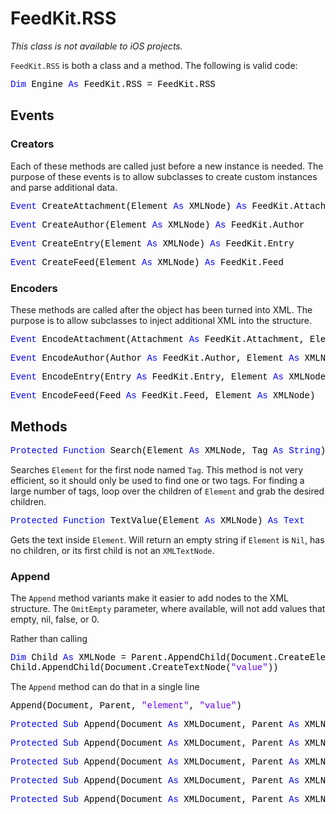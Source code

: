 # FeedKit.RSS

*This class is not available to iOS projects.*

`FeedKit.RSS` is both a class and a method. The following is valid code:

<pre><span style="font-family: 'source-code-pro', 'menlo', 'courier', monospace; color: #000000;"><span style="color: #0000FF;">Dim</span> Engine <span style="color: #0000FF;">As</span> FeedKit.RSS = FeedKit.RSS</span></pre>

## Events

### Creators

Each of these methods are called just before a new instance is needed. The purpose of these events is to allow subclasses to create custom instances and parse additional data.

<pre><span style="font-family: 'source-code-pro', 'menlo', 'courier', monospace; color: #000000;"><span style="color: #0000FF;">Event</span> CreateAttachment(Element <span style="color: #0000FF;">As</span> XMLNode) <span style="color: #0000FF;">As</span> FeedKit.Attachment</span></pre>

<pre><span style="font-family: 'source-code-pro', 'menlo', 'courier', monospace; color: #000000;"><span style="color: #0000FF;">Event</span> CreateAuthor(Element <span style="color: #0000FF;">As</span> XMLNode) <span style="color: #0000FF;">As</span> FeedKit.Author</span></pre>

<pre><span style="font-family: 'source-code-pro', 'menlo', 'courier', monospace; color: #000000;"><span style="color: #0000FF;">Event</span> CreateEntry(Element <span style="color: #0000FF;">As</span> XMLNode) <span style="color: #0000FF;">As</span> FeedKit.Entry</span></pre>

<pre><span style="font-family: 'source-code-pro', 'menlo', 'courier', monospace; color: #000000;"><span style="color: #0000FF;">Event</span> CreateFeed(Element <span style="color: #0000FF;">As</span> XMLNode) <span style="color: #0000FF;">As</span> FeedKit.Feed</span></pre>

### Encoders

These methods are called after the object has been turned into XML. The purpose is to allow subclasses to inject additional XML into the structure.

<pre><span style="font-family: 'source-code-pro', 'menlo', 'courier', monospace; color: #000000;"><span style="color: #0000FF;">Event</span> EncodeAttachment(Attachment <span style="color: #0000FF;">As</span> FeedKit.Attachment, Element <span style="color: #0000FF;">As</span> XMLNode)</span></pre>

<pre><span style="font-family: 'source-code-pro', 'menlo', 'courier', monospace; color: #000000;"><span style="color: #0000FF;">Event</span> EncodeAuthor(Author <span style="color: #0000FF;">As</span> FeedKit.Author, Element <span style="color: #0000FF;">As</span> XMLNode)</span></pre>

<pre><span style="font-family: 'source-code-pro', 'menlo', 'courier', monospace; color: #000000;"><span style="color: #0000FF;">Event</span> EncodeEntry(Entry <span style="color: #0000FF;">As</span> FeedKit.Entry, Element <span style="color: #0000FF;">As</span> XMLNode)</span></pre>

<pre><span style="font-family: 'source-code-pro', 'menlo', 'courier', monospace; color: #000000;"><span style="color: #0000FF;">Event</span> EncodeFeed(Feed <span style="color: #0000FF;">As</span> FeedKit.Feed, Element <span style="color: #0000FF;">As</span> XMLNode)</span></pre>

## Methods

<pre><span style="font-family: 'source-code-pro', 'menlo', 'courier', monospace; color: #000000;"><span style="color: #0000FF;">Protected</span> <span style="color: #0000FF;">Function</span> Search(Element <span style="color: #0000FF;">As</span> XMLNode, Tag <span style="color: #0000FF;">As</span> <span style="color: #0000FF;">String</span>) <span style="color: #0000FF;">As</span> XMLNode</span></pre>
Searches `Element` for the first node named `Tag`. This method is not very efficient, so it should only be used to find one or two tags. For finding a large number of tags, loop over the children of `Element` and grab the desired children.

<pre><span style="font-family: 'source-code-pro', 'menlo', 'courier', monospace; color: #000000;"><span style="color: #0000FF;">Protected</span> <span style="color: #0000FF;">Function</span> TextValue(Element <span style="color: #0000FF;">As</span> XMLNode) <span style="color: #0000FF;">As</span> <span style="color: #0000FF;">Text</span></span></pre>
Gets the text inside `Element`. Will return an empty string if `Element` is `Nil`, has no children, or its first child is not an `XMLTextNode`.

### Append

The `Append` method variants make it easier to add nodes to the XML structure. The `OmitEmpty` parameter, where available, will not add values that empty, nil, false, or 0.

Rather than calling

<pre><span style="font-family: 'source-code-pro', 'menlo', 'courier', monospace; color: #000000;"><span style="color: #0000FF;">Dim</span> Child <span style="color: #0000FF;">As</span> XMLNode = Parent.AppendChild(Document.CreateElement(<span style="color: #6600FE;">&quot;element&quot;</span>))
Child.AppendChild(Document.CreateTextNode(<span style="color: #6600FE;">&quot;value&quot;</span>))</span></pre>

The `Append` method can do that in a single line

<pre><span style="font-family: 'source-code-pro', 'menlo', 'courier', monospace; color: #000000;">Append(Document, Parent, <span style="color: #6600FE;">&quot;element&quot;</span>, <span style="color: #6600FE;">&quot;value&quot;</span>)</span></pre>

<pre><span style="font-family: 'source-code-pro', 'menlo', 'courier', monospace; color: #000000;"><span style="color: #0000FF;">Protected</span> <span style="color: #0000FF;">Sub</span> Append(Document <span style="color: #0000FF;">As</span> XMLDocument, Parent <span style="color: #0000FF;">As</span> XMLNode, Name <span style="color: #0000FF;">As</span> <span style="color: #0000FF;">String</span>, Value <span style="color: #0000FF;">As</span> <span style="color: #0000FF;">Integer</span>, OmitEmpty <span style="color: #0000FF;">As</span> <span style="color: #0000FF;">Boolean</span> = <span style="color: #0000FF;">True</span>)</span></pre>

<pre><span style="font-family: 'source-code-pro', 'menlo', 'courier', monospace; color: #000000;"><span style="color: #0000FF;">Protected</span> <span style="color: #0000FF;">Sub</span> Append(Document <span style="color: #0000FF;">As</span> XMLDocument, Parent <span style="color: #0000FF;">As</span> XMLNode, Name <span style="color: #0000FF;">As</span> <span style="color: #0000FF;">String</span>, Value <span style="color: #0000FF;">As</span> <span style="color: #0000FF;">String</span>, OmitEmpty <span style="color: #0000FF;">As</span> <span style="color: #0000FF;">Boolean</span> = <span style="color: #0000FF;">True</span>)</span></pre>

<pre><span style="font-family: 'source-code-pro', 'menlo', 'courier', monospace; color: #000000;"><span style="color: #0000FF;">Protected</span> <span style="color: #0000FF;">Sub</span> Append(Document <span style="color: #0000FF;">As</span> XMLDocument, Parent <span style="color: #0000FF;">As</span> XMLNode, Name <span style="color: #0000FF;">As</span> <span style="color: #0000FF;">String</span>, Value <span style="color: #0000FF;">As</span> Xojo.Core.Date, OmitEmpty <span style="color: #0000FF;">As</span> <span style="color: #0000FF;">Boolean</span> = <span style="color: #0000FF;">True</span>)</span></pre>

<pre><span style="font-family: 'source-code-pro', 'menlo', 'courier', monospace; color: #000000;"><span style="color: #0000FF;">Protected</span> <span style="color: #0000FF;">Sub</span> Append(Document <span style="color: #0000FF;">As</span> XMLDocument, Parent <span style="color: #0000FF;">As</span> XMLNode, Value <span style="color: #0000FF;">As</span> FeedKit.Attachment)</span></pre>

<pre><span style="font-family: 'source-code-pro', 'menlo', 'courier', monospace; color: #000000;"><span style="color: #0000FF;">Protected</span> <span style="color: #0000FF;">Sub</span> Append(Document <span style="color: #0000FF;">As</span> XMLDocument, Parent <span style="color: #0000FF;">As</span> XMLNode, Value <span style="color: #0000FF;">As</span> FeedKit.Entry)</span></pre>